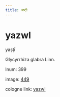 ```yaml
---
title: यष्टी
---
```


# yazwI

yaṣṭī  <div n="P" />Glycyrrhiza glabra Linn.

lnum: 399

image: [449](https://www.sanskrit-lexicon.uni-koeln.de/scans/csl-apidev/servepdf.php?dict=snp&page=449)

cologne link: [yazwI](https://sanskrit-lexicon.uni-koeln.de/scans/csl-apidev/getword.php?dict=snp&key=yazwI)

